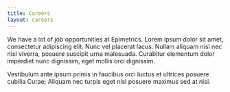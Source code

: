 ```yaml
---
title: Careers
layout: careers
---
```


We have a lot of job opportunities at Epimetrics. Lorem ipsum dolor sit amet, consectetur adipiscing elit. Nunc vel placerat lacus. Nullam aliquam nisl nec nisl viverra, posuere suscipit urna malesuada. Curabitur elementum dolor imperdiet nunc dignissim, eget mollis orci dignissim.

Vestibulum ante ipsum primis in faucibus orci luctus et ultrices posuere cubilia Curae; Aliquam nec turpis eget nisl posuere maximus sed at nisi.